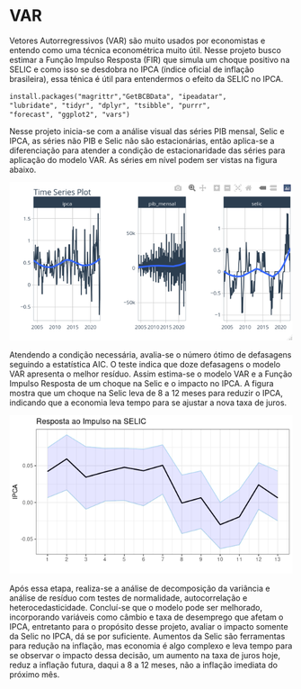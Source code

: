 # VAR

Vetores Autorregressivos (VAR) são muito usados por economistas e entendo como uma técnica econométrica muito útil. Nesse projeto busco estimar a Função Impulso Resposta (FIR) que simula um choque positivo na SELIC e como isso se desdobra no IPCA (índice oficial de inflação brasileira), essa ténica é útil para entendermos o efeito da SELIC no IPCA.

```
install.packages("magrittr","GetBCBData", "ipeadatar",
"lubridate", "tidyr", "dplyr", "tsibble", "purrr",
"forecast", "ggplot2", "vars")
```

Nesse projeto inicia-se com a análise visual das séries PIB mensal, Selic e IPCA, as séries não PIB e Selic não são estacionárias, então aplica-se a diferenciação para atender a condição de estacionaridade das séries para aplicação do modelo VAR. As séries em nível podem ser vistas na figura abaixo.


![alt text](https://github.com/m-pereira/VAR/blob/main/TS.png)

Atendendo a condição necessária, avalia-se o número ótimo de defasagens seguindo a estatística AIC. O teste indica que doze defasagens o modelo VAR apresenta o melhor resíduo. Assim estima-se o modelo VAR e a Função Impulso Resposta de um choque na Selic e o impacto no IPCA. A figura mostra que um choque na Selic leva de 8 a 12 meses para reduzir o IPCA, indicando que a economia leva tempo para se ajustar a nova taxa de juros.

![alt text](https://github.com/m-pereira/VAR/blob/main/VAR.png)

Após essa etapa, realiza-se a análise de decomposição da variância e análise de resíduo com testes de normalidade, autocorrelação e heterocedasticidade. Concluí-se que o modelo pode ser melhorado, incorporando variáveis como câmbio e taxa de desemprego que afetam o IPCA, entretanto para o propósito desse projeto, avaliar o impacto somente da Selic no IPCA, dá se por suficiente. Aumentos da Selic são ferramentas para redução na inflação, mas economia é algo complexo e leva tempo para se observar o impacto dessa decisão, um aumento na taxa de juros hoje, reduz a inflação futura, daqui a 8 a 12 meses, não a inflação imediata do próximo mês. 
